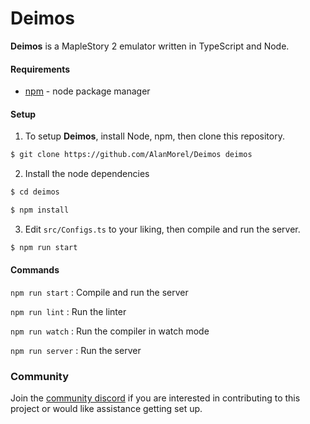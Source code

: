 # Deimos
**Deimos** is a MapleStory 2 emulator written in TypeScript and Node.

#### Requirements
- [npm](https://www.npmjs.com/) - node package manager

#### Setup

1) To setup **Deimos**, install Node, npm, then clone this repository.

```sh
$ git clone https://github.com/AlanMorel/Deimos deimos
```

2) Install the node dependencies

```sh
$ cd deimos
```
```sh
$ npm install
```

3) Edit `src/Configs.ts` to your liking, then compile and run the server.

```sh
$ npm run start
```

#### Commands

`npm run start` : Compile and run the server

`npm run lint` : Run the linter

`npm run watch` : Run the compiler in watch mode

`npm run server` : Run the server

### Community

Join the [community discord](https://discord.gg/mABkFFhBuU) if you are interested in contributing to this project or would like assistance getting set up.
